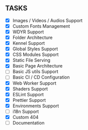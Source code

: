 ## TASKS

- [x] Images / Videos / Audios Support
- [x] Custom Fonts Management
- [x] WDYR Support
- [x] Folder Architecture
- [x] Kennel Support
- [x] Global Styles Support
- [x] CSS Modules Support
- [x] Static File Serving
- [x] Basic Page Architecture
- [ ] Basic JS utils Support
- [ ] Basic CI / CD Configuration
- [x] Web Worker Support
- [x] Shaders Support
- [x] ESLint Support
- [x] Prettier Support
- [x] Environments Support
- [ ] i18n Support
- [x] Custom 404
- [ ] Documentation
